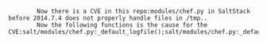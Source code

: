 
            Now there is a CVE in this repo:modules/chef.py in SaltStack before 2014.7.4 does not properly handle files in /tmp..
            Now the following functions is the cause for the CVE:salt/modules/chef.py:_default_logfile();salt/modules/chef.py:_default_logfile();salt/modules/chef.py:_default_logfile();salt/modules/chef.py:_default_logfile();
            